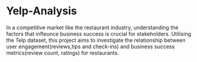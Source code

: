 # Yelp-Analysis
In a competitive market like the restaurant industry, understanding the factors that infleunce business success is crucial for stakeholders. Utilising the Telp dataset, this project aims to investigate the relationship between user engagement(reviews,tips and check-ins) and business success metrics(review count, ratings) for restaurants.
